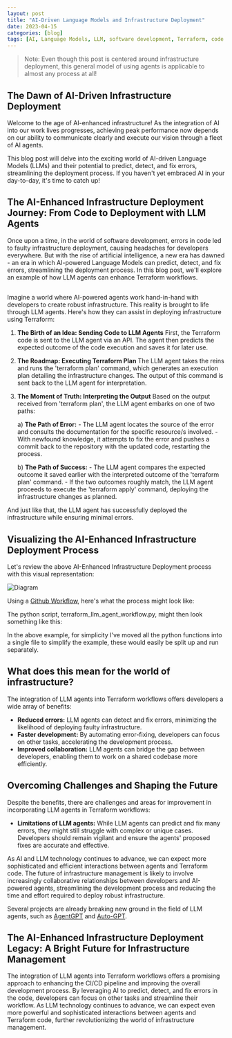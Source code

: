 ```yaml
---
layout: post
title: "AI-Driven Language Models and Infrastructure Deployment"
date: 2023-04-15
categories: [blog]
tags: [AI, Language Models, LLM, software development, Terraform, code validation, error fixing, infrastructure, terraform plan, terraform apply, AgentGPT, Auto-GPT]
---
```


> Note: Even though this post is centered around infrastructure deployment, this general model of using agents is applicable to almost any process at all!

## The Dawn of AI-Driven Infrastructure Deployment

Welcome to the age of AI-enhanced infrastructure! As the integration of AI into our work lives progresses, achieving peak performance now depends on our ability to communicate clearly and execute our vision through a fleet of AI agents.

This blog post will delve into the exciting world of AI-driven Language Models (LLMs) and their potential to predict, detect, and fix errors, streamlining the deployment process. If you haven't yet embraced AI in your day-to-day, it's time to catch up!

## The AI-Enhanced Infrastructure Deployment Journey: From Code to Deployment with LLM Agents

Once upon a time, in the world of software development, errors in code led to faulty infrastructure deployment, causing headaches for developers everywhere. But with the rise of artificial intelligence, a new era has dawned - an era in which AI-powered Language Models can predict, detect, and fix errors, streamlining the deployment process. In this blog post, we'll explore an example of how LLM agents can enhance Terraform workflows.

## 

Imagine a world where AI-powered agents work hand-in-hand with developers to create robust infrastructure. This reality is brought to life through LLM agents. Here's how they can assist in deploying infrastructure using Terraform:

1. **The Birth of an Idea: Sending Code to LLM Agents**
    First, the Terraform code is sent to the LLM agent via an API. The agent then predicts the expected outcome of the code execution and saves it for later use.

2. **The Roadmap: Executing Terraform Plan**
    The LLM agent takes the reins and runs the 'terraform plan' command, which generates an execution plan detailing the infrastructure changes. The output of this command is sent back to the LLM agent for interpretation.

3. **The Moment of Truth: Interpreting the Output**
    Based on the output received from 'terraform plan', the LLM agent embarks on one of two paths:

    a) **The Path of Error:**
        - The LLM agent locates the source of the error and consults the documentation for the specific resource/s involved.
        - With newfound knowledge, it attempts to fix the error and pushes a commit back to the repository with the updated code, restarting the process.

    b) **The Path of Success:**
        - The LLM agent compares the expected outcome it saved earlier with the interpreted outcome of the 'terraform plan' command.
        - If the two outcomes roughly match, the LLM agent proceeds to execute the 'terraform apply' command, deploying the infrastructure changes as planned.


And just like that, the LLM agent has successfully deployed the infrastructure while ensuring minimal errors.

## Visualizing the AI-Enhanced Infrastructure Deployment Process

Let's review the above AI-Enhanced Infrastructure Deployment process with this visual representation:

<img src = "https://sturlabragason.github.io/images/diagram.png" alt = "Diagram" />


Using a [Github Workflow](https://docs.github.com/en/actions/using-workflows), here's what the process might look like:

<script src="https://gist.github.com/sturlabragason/dfbfa723db8219f5c12a8eddeba9a1ab.js"></script>

The python script, terraform_llm_agent_workflow.py, might then look something like this:

<script src="https://gist.github.com/sturlabragason/6b619686d7a1375dd270f47221ac127a.js"></script>

In the above example, for simplicity I've moved all the python functions into a single file to simplify the example, these would easily be split up and run separately.

## What does this mean for the world of infrastructure?

The integration of LLM agents into Terraform workflows offers developers a wide array of benefits:

- **Reduced errors:** LLM agents can detect and fix errors, minimizing the likelihood of deploying faulty infrastructure.
- **Faster development:** By automating error-fixing, developers can focus on other tasks, accelerating the development process.
- **Improved collaboration:** LLM agents can bridge the gap between developers, enabling them to work on a shared codebase more efficiently.

## Overcoming Challenges and Shaping the Future

Despite the benefits, there are challenges and areas for improvement in incorporating LLM agents in Terraform workflows:

- **Limitations of LLM agents:** While LLM agents can predict and fix many errors, they might still struggle with complex or unique cases. Developers should remain vigilant and ensure the agents' proposed fixes are accurate and effective.

As AI and LLM technology continues to advance, we can expect more sophisticated and efficient interactions between agents and Terraform code. The future of infrastructure management is likely to involve increasingly collaborative relationships between developers and AI-powered agents, streamlining the development process and reducing the time and effort required to deploy robust infrastructure.

Several projects are already breaking new ground in the field of LLM agents, such as [AgentGPT](https://github.com/reworkd/AgentGPT) and [Auto-GPT](https://github.com/Significant-Gravitas/Auto-GPT).

## The AI-Enhanced Infrastructure Deployment Legacy: A Bright Future for Infrastructure Management

The integration of LLM agents into Terraform workflows offers a promising approach to enhancing the CI/CD pipeline and improving the overall development process. By leveraging AI to predict, detect, and fix errors in the code, developers can focus on other tasks and streamline their workflow. As LLM technology continues to advance, we can expect even more powerful and sophisticated interactions between agents and Terraform code, further revolutionizing the world of infrastructure management.


